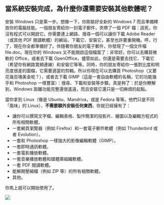 ﻿



<h2>當系統安裝完成，為什麼你還需要安裝其他軟體呢？</h2>

安裝 Windows 只是第一步。想像一下，你剛裝好全新的 Windows 7 而且準備釋放你的電腦技能。一個朋友寄給你一封電子郵件，夾帶了一個 PDF 檔：該死，你沒有程式可以開啟它。你需要連上網路、搜尋一個可以讓你下載 Adobe Reader（或其他 PDF 閱讀軟體）的網站、下載它、安裝它，甚至也許要重開機。呼，行了，現在你全都準備好了。伴隨著你朋友的電子郵件，你發現了一個文件檔 file.doc。現在你的 Windows 又不能開啟這個檔案了：非常好。你可以去購買微軟的 Office，或者去下載 OpenOffice，儘管如此，你還是需要去找它、下載它（希望你有網路寬頻連線）和安裝它等等。同時，你的朋友寄給你一張對比度和明亮度很差的圖檔，它需要適當的剪輯。所以你現在可以去購買 Photoshop（又要花幾百塊美金呢？），或者去下載 GIMP（這是一套自由軟體的名稱，它的功能幾乎和 Photoshop 一樣豐富）：搜尋、下載和安裝等步驟。真是夠了：於是你瞭解到，Windows 距離功能完整還很遙遠，而且安裝它還只是一切麻煩的起點。

當你拿到 Linux（像是 Ubuntu、Mandriva，或是 Fedora 等等。他們只是不同「風味」的 Linux），<b>不需要額外安裝任何東西</b>，你就已經擁有了：

<ul>

<li>讓你可以撰寫文字檔、編輯表格、製作簡潔的投影片、繪圖以及編輯方程式的所有相關軟體。</li>
<li>一套網頁瀏覽器（例如 Firefox）和一套電子郵件軟體（例如 Thunderbird 或者 Evolution）。</li>
<li>一套和 Photoshop 一樣強大的影像編輯軟體（GIMP）。</li>
<li>一套即時通訊軟體。</li>
<li>一套電影播放軟體。</li>
<li>一套音樂播放軟體和媒體庫組織軟體。</li>
<li>一套 PDF 閱讀軟體。</li>
<li>能解開壓縮檔（例如 ZIP 等）的所有相關軟體。</li>
<li>其他。</li>
</ul>

你馬上就可以開始使用了。

<img src="Images/app_menu.png" />




